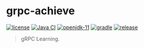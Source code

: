 # grpc-achieve

[![license](https://img.shields.io/badge/license-MIT-green.svg?style=flat&logo=github)](https://www.mit-license.org/)
[![Java CI](https://github.com/aaric/grpc-achieve/workflows/Java%20CI/badge.svg)](https://github.com/aaric/grpc-achieve/actions)
[![openjdk-11](https://img.shields.io/badge/openjdk-11-brightgreen.svg?style=flat&logo=java)](http://openjdk.java.net)
[![gradle](https://img.shields.io/badge/gradle-5.6.2-brightgreen.svg?style=flat&logo=gradle)](https://gradle.org)
[![release](https://img.shields.io/badge/release-0.2.0-blue.svg)](https://github.com/aaric/grpc-achieve/releases)

> gRPC Learning.
